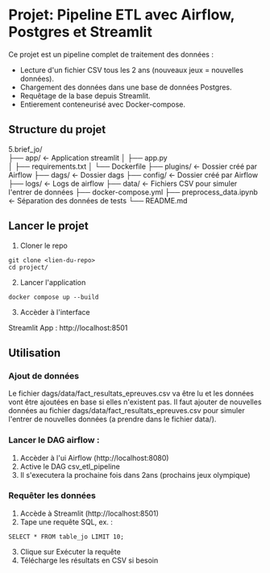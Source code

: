 # Projet: Pipeline ETL avec Airflow, Postgres et Streamlit 

Ce projet est un pipeline complet de traitement des données : 
 - Lecture d'un fichier CSV tous les 2 ans (nouveaux jeux = nouvelles données).
 - Chargement des données dans une base de données Postgres.
 - Requêtage de la base depuis Streamlit.
 - Entierement conteneurisé avec Docker-compose. 


## Structure du projet 

5.brief_jo/   
├── app/                        ← Application streamlit
│   ├── app.py                  
│   ├── requirements.txt
│   └── Dockerfile
├── plugins/                    ← Dossier créé par Airflow
├── dags/                       ← Dossier dags
├── config/                     ← Dossier créé par Airflow
├── logs/                       ← Logs de airflow
├── data/                       ← Fichiers CSV pour simuler l'entrer de données
├── docker-compose.yml
├── preprocess_data.ipynb       ← Séparation des données de tests
└── README.md

## Lancer le projet

1. Cloner le repo

```
git clone <lien-du-repo>
cd project/
```

2. Lancer l'application

```
docker compose up --build
```

3. Accèder à l'interface 

Streamlit App : http://localhost:8501

## Utilisation

### Ajout de données
Le fichier dags/data/fact_resultats_epreuves.csv va être lu et les données vont être ajoutées en base si elles n'existent pas. 
Il faut ajouter de nouvelles données au fichier dags/data/fact_resultats_epreuves.csv pour simuler l'entrer de nouvelles données (a prendre dans le fichier data/). 

### Lancer le DAG airflow :
1. Accèder à l'ui Airflow (http://localhost:8080)
2. Active le DAG csv_etl_pipeline
3. Il s'executera la prochaine fois dans 2ans (prochains jeux olympique)

###  Requêter les données
1. Accède à Streamlit (http://localhost:8501)
2. Tape une requête SQL, ex. :
```
SELECT * FROM table_jo LIMIT 10;
```
3. Clique sur Exécuter la requête
4. Télécharge les résultats en CSV si besoin
